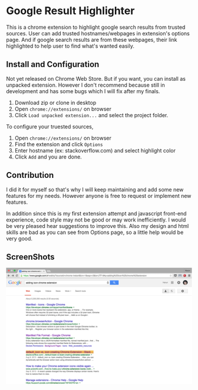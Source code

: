 # Google Result Highlighter

This is a chrome extension to highlight google search results from trusted sources. User can add trusted hostnames/webpages in extension's options page. And if google search results are from these webpages, their link highlighted to help user to find what's wanted easily.

## Install and Configuration

Not yet released on Chrome Web Store. But if you want, you can install as unpacked extension. However I don't recommend because still in development and has some bugs which I will fix after my finals.

1. Download zip or clone in desktop
2. Open `chrome://extensions/` on browser
3. Click `Load unpacked extension...` and select the project folder.


To configure your truested sources, 

1. Open `chrome://extensions/` on browser
2. Find the extension and click `Options` 
3. Enter hostname (ex: stackoverflow.com) and select highlight color
4. Click `Add` and you are done.

## Contribution

I did it for myself so that's why I will keep maintaining and add some new features for my needs. However anyone is free to request or implement new features.

In addition since this is my first extension attempt and javascript front-end experience, code style may not be good or may work inefficiently. I would be very pleased hear suggestions to improve this. Also my design and html skills are bad as you can see from Options page, so a little help would be very good.

## ScreenShots

![SS1](ss/ss1.png)